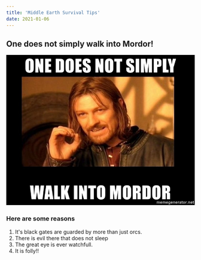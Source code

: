 ```yaml
---
title: 'Middle Earth Survival Tips'
date: 2021-01-06
---
```


## One does not simply walk into Mordor!

![bormir is upset](./mordor.jpg)

### Here are some reasons

1. It's black gates are guarded by more than just orcs.
2. There is evil there that does not sleep
3. The great eye is ever watchfull.
4. It is folly!!
